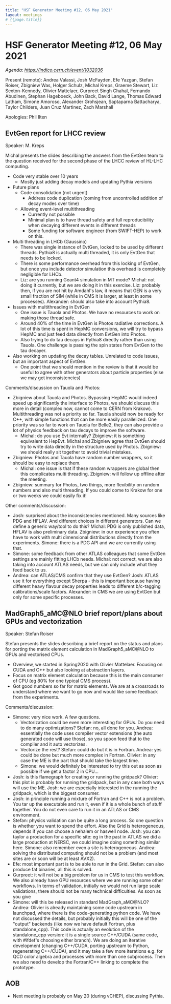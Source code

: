 ```yaml
---
title: "HSF Generator Meeting #12, 06 May 2021"
layout: meetings
# {{page.title}}
---
```


# HSF Generator Meeting #12, 06 May 2021

_Agenda: <https://indico.cern.ch/event/1032036>_

Present (remote): Andrea Valassi, Josh McFayden, Efe Yazgan, Stefan Roiser,
Zbigniew Was, Holger Schulz, Michal Kreps, Graeme Stewart, Liz Sexton-Kennedy,
Olivier Mattelaer, Gurpreet Singh Chahal, Fernando Abudinen, Stephan Hageboeck,
John Back, David Lange, Thomas Edward Latham, Simone Amoroso, Alexander
Grohsjean, Saptaparna Battacharya, Taylor Childers, Juan Cruz Martinez, Zach
Marshall

Apologies: Phil Ilten

## EvtGen report for LHCC review

Speaker: M. Kreps

Michal presents the slides describing the answers from the EvtGen team to the
question received for the second phase of the LHCC review of HL-LHC computing.

- Code very stable over 10 years
  - Mostly just adding decay models and updating Pythia versions
- Future plans
  - Code consolidation (not urgent)
    - Address code duplication (coming from uncontrolled addition of decay modes
      over time)
  - Allowing event-level multithreading
    - Currently not possible
    - Minimal plan is to have thread safety and full reproducibility when
      decaying different events in different threads
    - Some funding for software engineer (from SWIFT-HEP) to work on this.
- Multi threading in LHCb (Gaussino)
  - There was single instance of EvtGen, locked to be used by different threads.
    Pythia8 is actually multi threaded, it is only EvtGen that needs to be
    locked.
  - There is some performance overhead from this locking of EvtGen, but once you
    include detector simulation this overhead is completely negligible for LHCb.
  - Liz: are you running Geant4 simulation in MT mode? Michal: not doing it
    currently, but we are doing it in this exercise. Liz: probably then, if you
    are not hit by Amdahl's law, it means that GEN is a very small fraction of
    SIM (while in CMS it is larger, at least in some processes). Alexander:
    should also take into account Pythia8.
- Issues with multithreading in EvtGen
  - One issue is Tauola and Photos. We have no resources to work on making those
    thread safe.
  - Around 40% of the time in EvtGen is Photos radiative corrections. A lot of
    this time is spent in HepMC conversions, we will try to bypass HepMC and
    just feed data directly from EvtGen into Photos.
  - Also trying to do tau decays in Pythia8 directly rather than using Tauola.
    One challenge is passing the spin states from EvtGen to the tau decayer.
- Also working on updating the decay tables. Unrelated to code issues, but an
  important aspect of EvtGen.
  - One point that we should mention in the review is that it would be useful to
    agree with other generators about particle properties (else we may get
    inconsistencies)

Comments/discussion on Tauola and Photos:

- Zbigniew about Tauola and Photos. Bypassing HepMC would indeed speed up
  significantly the interface to Photos, we should discuss this more in detail
  (complex now, cannot come to CERN from Krakow). Multithreading was not a
  priority so far. Tauola should now be ready for C++, with simple functions
  that can be more easily parallelized. One priority was so far to work on
  Tauola for Belle2, they can also provide a lot of physics feedback on tau
  decays to improve the software.
  - Michal: do you use Evt internally? Zbigniew: it is something equivalent to
    HepEvt. Michal and Zbigniew agree that EvtGen should try to write data
    directly in the structure used by Photos. Zbigniew: we should really sit
    together to avoid trivial mistakes.
- Zbigniew: Photos and Tauola have random number wrappers, so it should be easy
  to replace them.
  - Michal: one issue is that if these random wrappers are global then this
    complicates multi threading. Zbigniew: will follow up offline after the
    meeting.
- Zbigniew: summary for Photos, two things, more flexibility on random numbers
  and also multi threading. If you could come to Krakow for one or two weeks we
  could easily fix it!

Other comments/discussion:

- Josh: surprised about the inconsistencies mentioned. Many sources like PDG and
  HFLAV. And different choices in different generators. Can we define a generic
  way/tool to do this? Michal: PDG is only published data, HFLAV is also
  preliminary data. Zbigniew: in our experience you often have to work with
  multi dimensional distributions directly from the experiments. Simone: there
  is a PDG API and we are currently using that.
- Simone: some feedback from other ATLAS colleagues that some EvtGen settings
  are mainly fitting LHCb needs. Michal: not correct, we are also taking into
  account ATLAS needs, but we can only include what they feed back to us.
- Andrea: can ATLAS/CMS confirm that they use EvtGen? Josh: ATLAS use it for
  everything except Sherpa - this is important because having different heavy
  flavour decay properties leads to different b/c-tagging calibrations/scale
  factors. Alexander: in CMS we are using EvtGen but only for some specific
  processes.

## MadGraph5_aMC@NLO brief report/plans about GPUs and vectorization

Speaker: Stefan Roiser

Stefan presents the slides describing a brief report on the status and plans for
porting the matrix element calculation in MadGraph5_aMC@NLO to GPUs and
vectorised CPUs.

- Overview, we started in Spring2020 with Olivier Mattelaer. Focusing on CUDA
  and C++ but also looking at abstraction layers.
- Focus on matrix element calculation because this is the main consumer of CPU
  (eg 80% for one typical CMS process).
- Got good numbers so far for matrix elements. We are at a crossroads to
  understand where we want to go now and would like some feedback from the
  experiments.

Comments/discussion:

- Simone: very nice work. A few questions.
  - Vectorization could be even more interesting for GPUs. Do you need to do
    many optimizations? Stefan: no, all done for you. Andrea: essentially the
    code uses compiler vector extensions (the auto generated code will use
    those), so you spoon feed that to the compiler and it auto vectorizes.
  - Vectorize the rest? Stefan: could do but it is in Fortran. Andrea: yes could
    be done but much more complex in Fortran. Olivier: in any case the ME is the
    part that should take the largest time.
  - Simone: we would definitely be interested to try this out as soon as
    possible if we get a factor 2 in CPU...
- Josh: is this flamegraph for creating or running the gridpack? Olivier: this
  plot is probably for running the gridpack, but in any case both ways will use
  the ME. Josh: we are especially interested in the running the gridpack, which
  is the biggest consumer.
- Josh: in principle running a mixture of Fortran and C++ is not a problem. You
  tar up the executable and run it, even if it is a whole bunch of stuff
  together. You do not even care to run it in an ATLAS or CMS environment.
- Stefan: physics validation can be quite a long process. So one question is
  whether you want to spend the effort. Also the Grid is heterogeneous, depends
  if you can choose a nehalem or haswell node. Josh: you can taylor a production
  for a specific site: eg in the past in ATLAS we did a large production at
  NERSC, we could imagine doing something similar here. Simone: also remember
  even a site is heterogeneous. Andrea: solving the distributed computing should
  not be a problem (and most sites are or soon will be at least AVX2).
- Efe: most important part is to be able to run in the Grid. Stefan: can also
  produce fat binaries, all this is solved.
- Gurpreet: it will not be a big problem for us in CMS to test this workflow. We
  also already have GPU resources where we are running some other workflows. In
  terms of validation, initially we would not run large scale validations, there
  should not be many technical difficulties. As soon as you give
- Simone: will this be released in standard MadGraph_aMC@NLO? Andrea: Olivier is
  already maintaining some code upstream in launchpad, where there is the
  code-generating python code. We have not discussed the details, but probably
  initially this will be one of the "output" backends (like now we have default
  Fortran, plus standalone_cpp). This code is actually an evolution of the
  standalone_cpp version: it is a single source C++/CUDA (same code, with
  #ifdef's choosing either branch). We are doing an iterative development
  (changing C++/CUDA, porting upstream to Python, regenerating C++/CUDA), and it
  may take a few more iterations e.g. for QCD color algebra and processes with
  more than one subprocess. Then we also need to develop the Fortran/C++ linking
  to complete the prototype.

## AOB

- Next meeting is probably on May 20 (during vCHEP), discussing Pythia.
